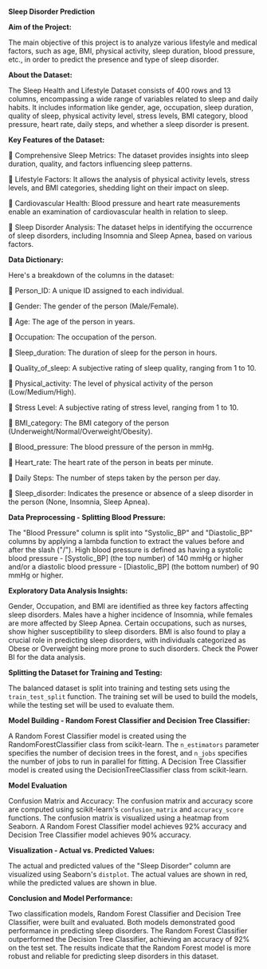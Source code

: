 
**Sleep Disorder Prediction**

**Aim of the Project:**

The main objective of this project is to analyze various lifestyle and medical factors, such as age, BMI, physical activity, sleep duration, blood pressure, etc., in order to predict the presence and type of sleep disorder.

**About the Dataset:**

The Sleep Health and Lifestyle Dataset consists of 400 rows and 13 columns, encompassing a wide range of variables related to sleep and daily habits. It includes information like gender, age, occupation, sleep duration, quality of sleep, physical activity level, stress levels, BMI category, blood pressure, heart rate, daily steps, and whether a sleep disorder is present.

**Key Features of the Dataset:**

	Comprehensive Sleep Metrics: The dataset provides insights into sleep duration, quality, and factors influencing sleep patterns.

	Lifestyle Factors: It allows the analysis of physical activity levels, stress levels, and BMI categories, shedding light on their impact on sleep.

	Cardiovascular Health: Blood pressure and heart rate measurements enable an examination of cardiovascular health in relation to sleep.

	Sleep Disorder Analysis: The dataset helps in identifying the occurrence of sleep disorders, including Insomnia and Sleep Apnea, based on various factors.

**Data Dictionary:**

Here's a breakdown of the columns in the dataset:

	Person_ID: A unique ID assigned to each individual.

	Gender: The gender of the person (Male/Female).

	Age: The age of the person in years.

	Occupation: The occupation of the person.

	Sleep_duration: The duration of sleep for the person in hours.

	Quality_of_sleep: A subjective rating of sleep quality, ranging from 1 to 10.

	Physical_activity: The level of physical activity of the person (Low/Medium/High).

	Stress Level: A subjective rating of stress level, ranging from 1 to 10.

	BMI_category: The BMI category of the person (Underweight/Normal/Overweight/Obesity).

	Blood_pressure: The blood pressure of the person in mmHg.

	Heart_rate: The heart rate of the person in beats per minute.

	Daily Steps: The number of steps taken by the person per day.

	Sleep_disorder: Indicates the presence or absence of a sleep disorder in the person (None, Insomnia, Sleep Apnea).

**Data Preprocessing - Splitting Blood Pressure:**

The "Blood Pressure" column is split into "Systolic_BP" and "Diastolic_BP" columns by applying a lambda function to extract the values before and after the slash ("/"). High blood pressure is defined as having a systolic blood pressure - [Systolic_BP] (the top number) of 140 mmHg or higher and/or a diastolic blood pressure - [Diastolic_BP] (the bottom number) of 90 mmHg or higher.

**Exploratory Data Analysis Insights:**

Gender, Occupation, and BMI are identified as three key factors affecting sleep disorders. Males have a higher incidence of Insomnia, while females are more affected by Sleep Apnea. Certain occupations, such as nurses, show higher susceptibility to sleep disorders. BMI is also found to play a crucial role in predicting sleep disorders, with individuals categorized as Obese or Overweight being more prone to such disorders.
Check the Power BI for the data analysis.

**Splitting the Dataset for Training and Testing:**

The balanced dataset is split into training and testing sets using the `train_test_split` function. The training set will be used to build the models, while the testing set will be used to evaluate them.

**Model Building - Random Forest Classifier and Decision Tree Classifier:**

A Random Forest Classifier model is created using the RandomForestClassifier class from scikit-learn. The `n_estimators` parameter specifies the number of decision trees in the forest, and `n_jobs` specifies the number of jobs to run in parallel for fitting.
A Decision Tree Classifier model is created using the DecisionTreeClassifier class from scikit-learn.

**Model Evaluation**

Confusion Matrix and Accuracy: The confusion matrix and accuracy score are computed using scikit-learn's `confusion_matrix` and `accuracy_score` functions. The confusion matrix is visualized using a heatmap from Seaborn. A Random Forest Classifier model achieves 92% accuracy and Decision Tree Classifier model achieves 90% accuracy.

**Visualization - Actual vs. Predicted Values:**

The actual and predicted values of the "Sleep Disorder" column are visualized using Seaborn's `distplot`. The actual values are shown in red, while the predicted values are shown in blue.

**Conclusion and Model Performance:**

Two classification models, Random Forest Classifier and Decision Tree Classifier, were built and evaluated. Both models demonstrated good performance in predicting sleep disorders. The Random Forest Classifier outperformed the Decision Tree Classifier, achieving an accuracy of 92% on the test set. The results indicate that the Random Forest model is more robust and reliable for predicting sleep disorders in this dataset.

